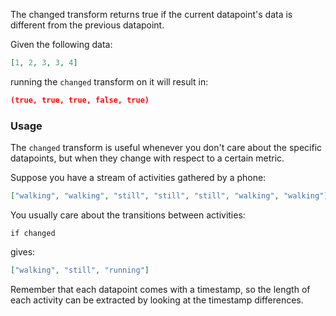 The changed transform returns true if the current datapoint's data is different from the previous datapoint.

Given the following data:

```json
[1, 2, 3, 3, 4]
```

running the `changed` transform on it will result in:

```json
(true, true, true, false, true)
```

### Usage

The `changed` transform is useful whenever you don't care about the specific datapoints,
but when they change with respect to a certain metric.

Suppose you have a stream of activities gathered by a phone:

```json
["walking", "walking", "still", "still", "still", "walking", "walking"]
```

You usually care about the transitions between activities:

```
if changed
```

gives:

```json
["walking", "still", "running"]
```

Remember that each datapoint comes with a timestamp, so the length of each activity can be extracted by looking at the timestamp differences.
